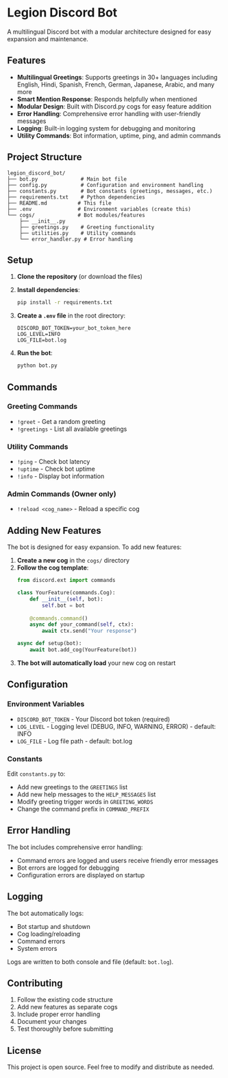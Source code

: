 # Legion Discord Bot

A multilingual Discord bot with a modular architecture designed for easy expansion and maintenance.

## Features

- **Multilingual Greetings**: Supports greetings in 30+ languages including English, Hindi, Spanish, French, German, Japanese, Arabic, and many more
- **Smart Mention Response**: Responds helpfully when mentioned
- **Modular Design**: Built with Discord.py cogs for easy feature addition
- **Error Handling**: Comprehensive error handling with user-friendly messages
- **Logging**: Built-in logging system for debugging and monitoring
- **Utility Commands**: Bot information, uptime, ping, and admin commands

## Project Structure

```
legion_discord_bot/
├── bot.py              # Main bot file
├── config.py           # Configuration and environment handling
├── constants.py        # Bot constants (greetings, messages, etc.)
├── requirements.txt    # Python dependencies
├── README.md          # This file
├── .env               # Environment variables (create this)
└── cogs/              # Bot modules/features
    ├── __init__.py
    ├── greetings.py    # Greeting functionality
    ├── utilities.py    # Utility commands
    └── error_handler.py # Error handling
```

## Setup

1. **Clone the repository** (or download the files)

2. **Install dependencies**:
   ```bash
   pip install -r requirements.txt
   ```

3. **Create a `.env` file** in the root directory:
   ```
   DISCORD_BOT_TOKEN=your_bot_token_here
   LOG_LEVEL=INFO
   LOG_FILE=bot.log
   ```

4. **Run the bot**:
   ```bash
   python bot.py
   ```

## Commands

### Greeting Commands
- `!greet` - Get a random greeting
- `!greetings` - List all available greetings

### Utility Commands
- `!ping` - Check bot latency
- `!uptime` - Check bot uptime
- `!info` - Display bot information

### Admin Commands (Owner only)
- `!reload <cog_name>` - Reload a specific cog

## Adding New Features

The bot is designed for easy expansion. To add new features:

1. **Create a new cog** in the `cogs/` directory
2. **Follow the cog template**:
   ```python
   from discord.ext import commands
   
   class YourFeature(commands.Cog):
       def __init__(self, bot):
           self.bot = bot
       
       @commands.command()
       async def your_command(self, ctx):
           await ctx.send("Your response")
   
   async def setup(bot):
       await bot.add_cog(YourFeature(bot))
   ```
3. **The bot will automatically load** your new cog on restart

## Configuration

### Environment Variables
- `DISCORD_BOT_TOKEN` - Your Discord bot token (required)
- `LOG_LEVEL` - Logging level (DEBUG, INFO, WARNING, ERROR) - default: INFO
- `LOG_FILE` - Log file path - default: bot.log

### Constants
Edit `constants.py` to:
- Add new greetings to the `GREETINGS` list
- Add new help messages to the `HELP_MESSAGES` list
- Modify greeting trigger words in `GREETING_WORDS`
- Change the command prefix in `COMMAND_PREFIX`

## Error Handling

The bot includes comprehensive error handling:
- Command errors are logged and users receive friendly error messages
- Bot errors are logged for debugging
- Configuration errors are displayed on startup

## Logging

The bot automatically logs:
- Bot startup and shutdown
- Cog loading/reloading
- Command errors
- System errors

Logs are written to both console and file (default: `bot.log`).

## Contributing

1. Follow the existing code structure
2. Add new features as separate cogs
3. Include proper error handling
4. Document your changes
5. Test thoroughly before submitting

## License

This project is open source. Feel free to modify and distribute as needed.